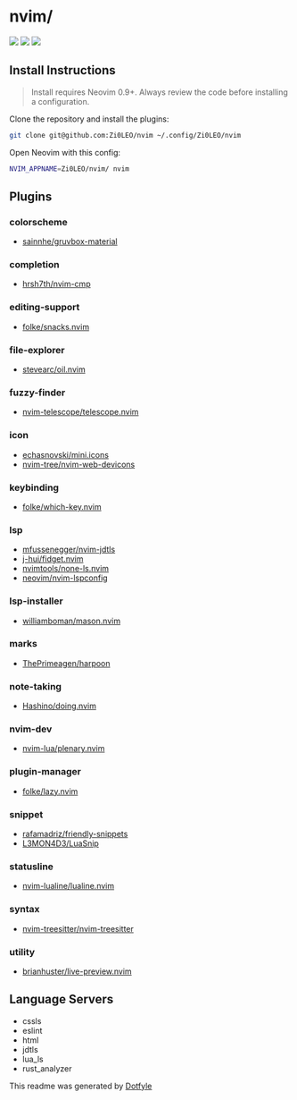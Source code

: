 # nvim/

<a href="https://dotfyle.com/Zi0LEO/nvim"><img src="https://dotfyle.com/Zi0LEO/nvim/badges/plugins?style=flat" /></a>
<a href="https://dotfyle.com/Zi0LEO/nvim"><img src="https://dotfyle.com/Zi0LEO/nvim/badges/leaderkey?style=flat" /></a>
<a href="https://dotfyle.com/Zi0LEO/nvim"><img src="https://dotfyle.com/Zi0LEO/nvim/badges/plugin-manager?style=flat" /></a>


## Install Instructions

 > Install requires Neovim 0.9+. Always review the code before installing a configuration.

Clone the repository and install the plugins:

```sh
git clone git@github.com:Zi0LEO/nvim ~/.config/Zi0LEO/nvim
```

Open Neovim with this config:

```sh
NVIM_APPNAME=Zi0LEO/nvim/ nvim
```

## Plugins

### colorscheme

+ [sainnhe/gruvbox-material](https://dotfyle.com/plugins/sainnhe/gruvbox-material)
### completion

+ [hrsh7th/nvim-cmp](https://dotfyle.com/plugins/hrsh7th/nvim-cmp)
### editing-support

+ [folke/snacks.nvim](https://dotfyle.com/plugins/folke/snacks.nvim)
### file-explorer

+ [stevearc/oil.nvim](https://dotfyle.com/plugins/stevearc/oil.nvim)
### fuzzy-finder

+ [nvim-telescope/telescope.nvim](https://dotfyle.com/plugins/nvim-telescope/telescope.nvim)
### icon

+ [echasnovski/mini.icons](https://dotfyle.com/plugins/echasnovski/mini.icons)
+ [nvim-tree/nvim-web-devicons](https://dotfyle.com/plugins/nvim-tree/nvim-web-devicons)
### keybinding

+ [folke/which-key.nvim](https://dotfyle.com/plugins/folke/which-key.nvim)
### lsp

+ [mfussenegger/nvim-jdtls](https://dotfyle.com/plugins/mfussenegger/nvim-jdtls)
+ [j-hui/fidget.nvim](https://dotfyle.com/plugins/j-hui/fidget.nvim)
+ [nvimtools/none-ls.nvim](https://dotfyle.com/plugins/nvimtools/none-ls.nvim)
+ [neovim/nvim-lspconfig](https://dotfyle.com/plugins/neovim/nvim-lspconfig)
### lsp-installer

+ [williamboman/mason.nvim](https://dotfyle.com/plugins/williamboman/mason.nvim)
### marks

+ [ThePrimeagen/harpoon](https://dotfyle.com/plugins/ThePrimeagen/harpoon)
### note-taking

+ [Hashino/doing.nvim](https://dotfyle.com/plugins/Hashino/doing.nvim)
### nvim-dev

+ [nvim-lua/plenary.nvim](https://dotfyle.com/plugins/nvim-lua/plenary.nvim)
### plugin-manager

+ [folke/lazy.nvim](https://dotfyle.com/plugins/folke/lazy.nvim)
### snippet

+ [rafamadriz/friendly-snippets](https://dotfyle.com/plugins/rafamadriz/friendly-snippets)
+ [L3MON4D3/LuaSnip](https://dotfyle.com/plugins/L3MON4D3/LuaSnip)
### statusline

+ [nvim-lualine/lualine.nvim](https://dotfyle.com/plugins/nvim-lualine/lualine.nvim)
### syntax

+ [nvim-treesitter/nvim-treesitter](https://dotfyle.com/plugins/nvim-treesitter/nvim-treesitter)
### utility

+ [brianhuster/live-preview.nvim](https://dotfyle.com/plugins/brianhuster/live-preview.nvim)
## Language Servers

+ cssls
+ eslint
+ html
+ jdtls
+ lua_ls
+ rust_analyzer


 This readme was generated by [Dotfyle](https://dotfyle.com)
